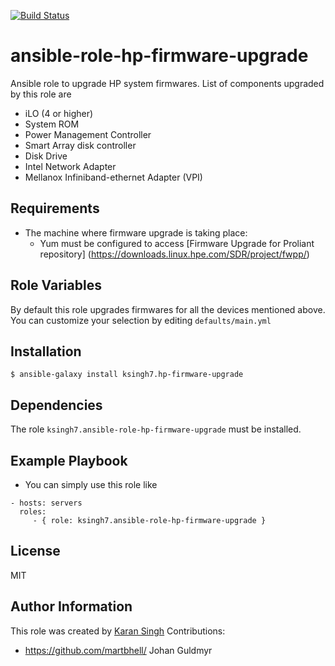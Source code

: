 [![Build Status](https://travis-ci.org/CSC-IT-Center-for-Science/ansible-role-hp-firmware-upgrade.svg?branch=master)](https://travis-ci.org/CSC-IT-Center-for-Science/ansible-role-hp-firmware-upgrade)

ansible-role-hp-firmware-upgrade
=========

Ansible role to upgrade HP system firmwares. List of components upgraded by this role are

* iLO (4 or higher)
* System ROM
* Power Management Controller
* Smart Array disk controller
* Disk Drive
* Intel Network Adapter
* Mellanox Infiniband-ethernet Adapter (VPI)

Requirements
------------

* The machine where firmware upgrade is taking place:
    * Yum must be configured to access [Firmware Upgrade for Proliant repository] (https://downloads.linux.hpe.com/SDR/project/fwpp/)

Role Variables
--------------
By default this role upgrades firmwares for all the devices mentioned above.
You can customize your selection by editing ```defaults/main.yml```

Installation
------------

```$ ansible-galaxy install ksingh7.hp-firmware-upgrade```

Dependencies
------------

The role ```ksingh7.ansible-role-hp-firmware-upgrade``` must be installed.

Example Playbook
----------------

* You can simply use this role like
```
- hosts: servers
  roles:
     - { role: ksingh7.ansible-role-hp-firmware-upgrade }
```
License
-------

MIT

Author Information
------------------

This role was created by [Karan Singh](http://www.ksingh.co.in)
Contributions:
 - https://github.com/martbhell/ Johan Guldmyr

